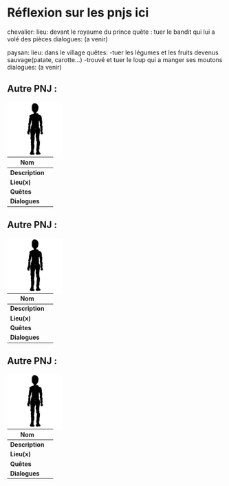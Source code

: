 # Réflexion sur les pnjs ici

chevalier: 
    lieu: devant le royaume du prince
    quête : tuer le bandit qui lui a volé des pièces
    dialogues: (a venir)

paysan:
    lieu: dans le village
    quêtes: 
        -tuer les légumes et les fruits devenus sauvage(patate, carotte...)
        -trouvé et tuer le loup qui a manger ses moutons
    dialogues: (a venir)


## Autre PNJ :

<img src="../web/imgs/pnjs/inconu.png"  style="float: left;"/>

| Nom             |      |
| --------------- | ---- |
| **Description** |      |
| **Lieu(x)**     |      |
| **Quêtes**      |      |
| **Dialogues**   |      |


## Autre PNJ :

<img src="../web/imgs/pnjs/inconu.png"  style="float: left;"/>

| Nom             |      |
| --------------- | ---- |
| **Description** |      |
| **Lieu(x)**     |      |
| **Quêtes**      |      |
| **Dialogues**   |      |


## Autre PNJ :

<img src="../web/imgs/pnjs/inconu.png"  style="float: left;"/>

| Nom             |      |
| --------------- | ---- |
| **Description** |      |
| **Lieu(x)**     |      |
| **Quêtes**      |      |
| **Dialogues**   |      |
